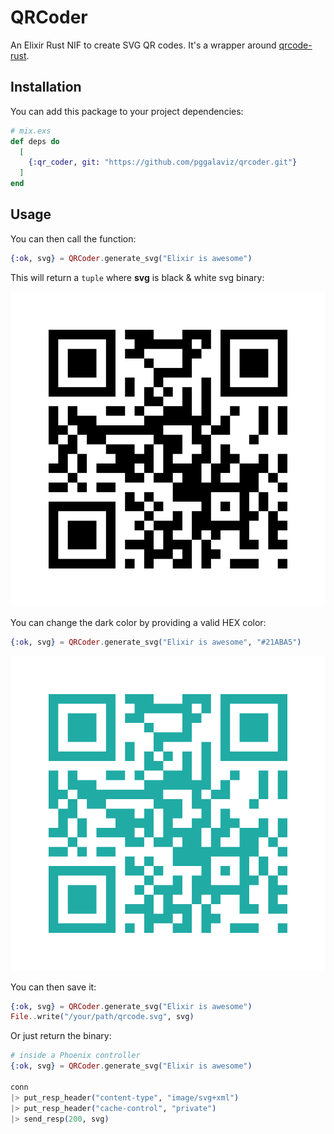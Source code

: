 # QRCoder

An Elixir Rust NIF to create SVG QR codes.
It's a wrapper around [qrcode-rust](https://github.com/kennytm/qrcode-rust).

## Installation

You can add this package to your project dependencies:

```elixir
# mix.exs
def deps do
  [
    {:qr_coder, git: "https://github.com/pggalaviz/qrcoder.git"}
  ]
end
```
## Usage

You can then call the function:

```elixir
{:ok, svg} = QRCoder.generate_svg("Elixir is awesome")
```
This will return a `tuple` where **svg** is black & white svg binary:

![alt text](./examples/basic.svg "Basic QR Code")

You can change the dark color by providing a valid HEX color:

```elixir
{:ok, svg} = QRCoder.generate_svg("Elixir is awesome", "#21ABA5")
```
![alt text](./examples/custom.svg "Custom QR Code")

You can then save it:

```elixir
{:ok, svg} = QRCoder.generate_svg("Elixir is awesome")
File..write("/your/path/qrcode.svg", svg)
```

Or just return the binary:

```elixir
# inside a Phoenix controller
{:ok, svg} = QRCoder.generate_svg("Elixir is awesome")

conn
|> put_resp_header("content-type", "image/svg+xml")
|> put_resp_header("cache-control", "private")
|> send_resp(200, svg)
```